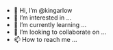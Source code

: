 - 👋 Hi, I’m @kingarlow
- 👀 I’m interested in ...
- 🌱 I’m currently learning ...
- 💞️ I’m looking to collaborate on ...
- 📫 How to reach me ...

<!---
kingarlow/kingarlow is a ✨ special ✨ repository because its `README.md` (this file) appears on your GitHub profile.
You can click the Preview link to take a look at your changes.
--->
